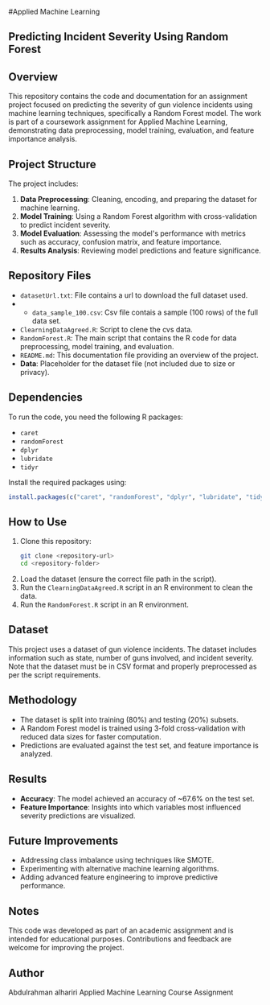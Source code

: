 #Applied Machine Learning 

## Predicting Incident Severity Using Random Forest

## Overview
This repository contains the code and documentation for an assignment project focused on predicting the severity of gun violence incidents using machine learning techniques, specifically a Random Forest model. The work is part of a coursework assignment for Applied Machine Learning, demonstrating data preprocessing, model training, evaluation, and feature importance analysis.

## Project Structure
The project includes:

1. **Data Preprocessing**: Cleaning, encoding, and preparing the dataset for machine learning.
2. **Model Training**: Using a Random Forest algorithm with cross-validation to predict incident severity.
3. **Model Evaluation**: Assessing the model's performance with metrics such as accuracy, confusion matrix, and feature importance.
4. **Results Analysis**: Reviewing model predictions and feature significance.

## Repository Files
- `datasetUrl.txt`: File contains a url to download the full dataset used.
- - `data_sample_100.csv`: Csv file contais a sample (100 rows) of the full data  set.
- `ClearningDataAgreed.R`: Script to clene the cvs data.
- `RandomForest.R`: The main script that contains the R code for data preprocessing, model training, and evaluation.
- `README.md`: This documentation file providing an overview of the project.
- **Data**: Placeholder for the dataset file (not included due to size or privacy).

## Dependencies
To run the code, you need the following R packages:

- `caret`
- `randomForest`
- `dplyr`
- `lubridate`
- `tidyr`

Install the required packages using:
```R
install.packages(c("caret", "randomForest", "dplyr", "lubridate", "tidyr"))
```

## How to Use
1. Clone this repository:
   ```bash
   git clone <repository-url>
   cd <repository-folder>
   ```
2. Load the dataset (ensure the correct file path in the script).
3. Run the `ClearningDataAgreed.R` script in an R environment to clean the data.
4. Run the `RandomForest.R` script in an R environment.

## Dataset
This project uses a dataset of gun violence incidents. The dataset includes information such as state, number of guns involved, and incident severity. Note that the dataset must be in CSV format and properly preprocessed as per the script requirements.

## Methodology
- The dataset is split into training (80%) and testing (20%) subsets.
- A Random Forest model is trained using 3-fold cross-validation with reduced data sizes for faster computation.
- Predictions are evaluated against the test set, and feature importance is analyzed.

## Results
- **Accuracy**: The model achieved an accuracy of ~67.6% on the test set.
- **Feature Importance**: Insights into which variables most influenced severity predictions are visualized.

## Future Improvements
- Addressing class imbalance using techniques like SMOTE.
- Experimenting with alternative machine learning algorithms.
- Adding advanced feature engineering to improve predictive performance.

## Notes
This code was developed as part of an academic assignment and is intended for educational purposes. 
Contributions and feedback are welcome for improving the project.


## Author
Abdulrahman alhariri
Applied Machine Learning Course Assignment

